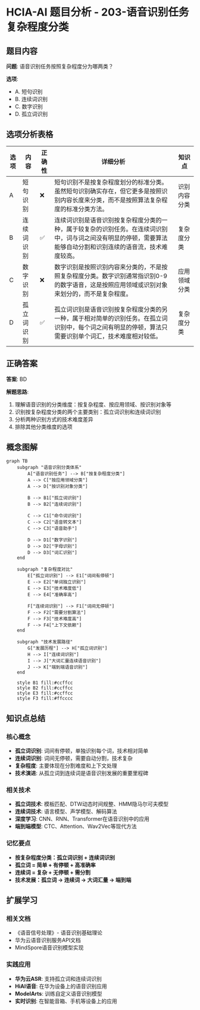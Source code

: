 # HCIA-AI 题目分析 - 203-语音识别任务复杂程度分类

## 题目内容

**问题**: 语音识别任务按照复杂程度分为哪两类？

**选项**:
- A. 短句识别
- B. 连续词识别
- C. 数字识别
- D. 孤立词识别

## 选项分析表格

| 选项 | 内容 | 正确性 | 详细分析 | 知识点 |
|------|------|--------|----------|--------|
| A | 短句识别 | ❌ | 短句识别不是按复杂程度划分的标准分类。虽然短句识别确实存在，但它更多是按照识别内容长度来分类，而不是按照算法复杂程度的标准分类方法。 | 识别内容分类 |
| B | 连续词识别 | ✅ | 连续词识别是语音识别按复杂程度分类的一种，属于较复杂的识别任务。在连续词识别中，词与词之间没有明显的停顿，需要算法能够自动分割和识别连续的语音流，技术难度较高。 | 复杂度分类 |
| C | 数字识别 | ❌ | 数字识别是按照识别内容来分类的，不是按照复杂程度分类。数字识别通常指识别0-9的数字语音，这是按照应用领域或识别对象来划分的，而不是复杂程度。 | 应用领域分类 |
| D | 孤立词识别 | ✅ | 孤立词识别是语音识别按复杂程度分类的另一种，属于相对简单的识别任务。在孤立词识别中，每个词之间有明显的停顿，算法只需要识别单个词汇，技术难度相对较低。 | 复杂度分类 |

## 正确答案
**答案**: BD

**解题思路**: 
1. 理解语音识别的分类维度：按复杂程度、按应用领域、按识别对象等
2. 识别按复杂程度分类的两个主要类别：孤立词识别和连续词识别
3. 分析两种识别方式的技术难度差异
4. 排除其他分类维度的选项

## 概念图解

```mermaid
graph TB
    subgraph "语音识别分类体系"
        A["语音识别任务"] --> B["按复杂程度分类"]
        A --> C["按应用领域分类"]
        A --> D["按识别对象分类"]
        
        B --> B1["孤立词识别"]
        B --> B2["连续词识别"]
        
        C --> C1["命令词识别"]
        C --> C2["语音转文本"]
        C --> C3["语音助手"]
        
        D --> D1["数字识别"]
        D --> D2["字母识别"]
        D --> D3["词汇识别"]
    end
    
    subgraph "复杂程度对比"
        E["孤立词识别"] --> E1["词间有停顿"]
        E --> E2["单词独立识别"]
        E --> E3["技术难度低"]
        E --> E4["准确率高"]
        
        F["连续词识别"] --> F1["词间无停顿"]
        F --> F2["需要分割算法"]
        F --> F3["技术难度高"]
        F --> F4["上下文依赖"]
    end
    
    subgraph "技术发展路径"
        G["发展历程"] --> H["孤立词识别"]
        H --> I["连续词识别"]
        I --> J["大词汇量连续语音识别"]
        J --> K["端到端语音识别"]
    end
    
    style B1 fill:#ccffcc
    style B2 fill:#ccffcc
    style E3 fill:#ccffcc
    style F3 fill:#ffcccc
```

## 知识点总结

### 核心概念
- **孤立词识别**: 词间有停顿，单独识别每个词，技术相对简单
- **连续词识别**: 词间无停顿，需要自动分割，技术复杂
- **复杂程度**: 主要体现在分割难度和上下文处理
- **技术演进**: 从孤立词到连续词是语音识别发展的重要里程碑

### 相关技术
- **孤立词技术**: 模板匹配、DTW动态时间规整、HMM隐马尔可夫模型
- **连续词技术**: 语言模型、声学模型、解码算法
- **深度学习**: CNN、RNN、Transformer在语音识别中的应用
- **端到端模型**: CTC、Attention、Wav2Vec等现代方法

### 记忆要点
- **按复杂程度分类：孤立词识别 + 连续词识别**
- **孤立词 = 简单 + 有停顿 + 高准确率**
- **连续词 = 复杂 + 无停顿 + 需分割**
- **技术发展：孤立词 → 连续词 → 大词汇量 → 端到端**

## 扩展学习

### 相关文档
- 《语音信号处理》- 语音识别基础理论
- 华为云语音识别服务API文档
- MindSpore语音识别模型实现

### 实践应用
- **华为云ASR**: 支持孤立词和连续词识别
- **HiAI语音**: 在华为设备上的语音识别应用
- **ModelArts**: 训练自定义语音识别模型
- **实时识别**: 在智能音箱、手机等设备上的应用